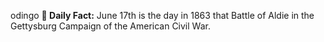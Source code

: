 odingo
**<b>📌 Daily Fact:</b>** June 17th is the day in 1863 that Battle of Aldie in the Gettysburg Campaign of the American Civil War.
